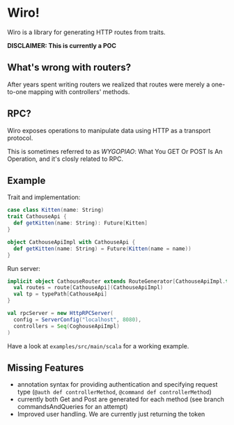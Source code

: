# Wiro!

Wiro is a library for generating HTTP routes from traits.

**DISCLAIMER: This is currently a POC**

## What's wrong with routers?

After years spent writing routers we realized that routes were merely a one-to-one mapping with controllers' methods.

## RPC?

Wiro exposes operations to manipulate data using HTTP as a transport protocol.

This is sometimes referred to as *WYGOPIAO*: What You GET Or POST Is An Operation, and it's closly related to RPC.

## Example

Trait and implementation:

```scala
case class Kitten(name: String)
trait CathouseApi {
  def getKitten(name: String): Future[Kitten]
}

object CathouseApiImpl with CathouseApi {
  def getKitten(name: String) = Future(Kitten(name = name))
}
```

Run server:

```scala
implicit object CathouseRouter extends RouteGenerator[CathouseApiImpl.type] {
  val routes = route[CathouseApi](CathouseApiImpl)
  val tp = typePath[CathouseApi]
}

val rpcServer = new HttpRPCServer(
  config = ServerConfig("localhost", 8080),
  controllers = Seq(CoghouseApiImpl)
)
```

Have a look at `examples/src/main/scala` for a working example.

## Missing Features

- annotation syntax for providing authentication and specifying request type (`@auth def controllerMethod`, `@command def controllerMethod`)
- currently both Get and Post are generated for each method (see branch commandsAndQueries for an attempt)
- Improved user handling. We are currently just returning the token


